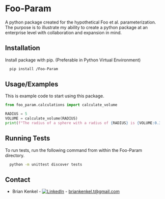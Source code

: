 
# Foo-Param

A python package created for the hypothetical Foo et al. parameterization. The purpose is to illustrate my ability to create a python package at an enterprise level with collaboration and expansion in mind.
## Installation

Install package with pip. (Preferable in Python Virtual Environment)

```bash
  pip install /Foo-Param
```
    
## Usage/Examples

This is example code to start using this package.
```python
from foo_param.calculations import calculate_volume

RADIUS = 5
VOLUME = calculate_volume(RADIUS)
print(f"The radius of a sphere with a radius of {RADIUS} is {VOLUME:0.3F}")
```


## Running Tests

To run tests, run the following command from within the Foo-Param directory.

```bash
  python -m unittest discover tests
```


## Contact

- Brian Kenkel - [![LinkedIn][linkedin-shield]](https://linkedin.com/in/briankenkel) - briankenkel.t@gmail.com

[linkedin-shield]: https://img.shields.io/badge/LinkedIn-l?style=for-the-badge&logo=linkedin&logoColor=FFFFFF&color=0A66C2
